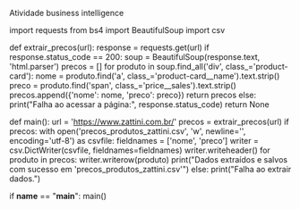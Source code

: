 Atividade business intelligence

import requests
from bs4 import BeautifulSoup
import csv

def extrair_precos(url):
    response = requests.get(url)
    if response.status_code == 200:
        soup = BeautifulSoup(response.text, 'html.parser')
        precos = []
        for produto in soup.find_all('div', class_='product-card'):
            nome = produto.find('a', class_='product-card__name').text.strip()
            preco = produto.find('span', class_='price__sales').text.strip()
            precos.append({'nome': nome, 'preco': preco})
        return precos
    else:
        print("Falha ao acessar a página:", response.status_code)
        return None

def main():
    url = 'https://www.zattini.com.br/'
    precos = extrair_precos(url)
    if precos:
        with open('precos_produtos_zattini.csv', 'w', newline='', encoding='utf-8') as csvfile:
            fieldnames = ['nome', 'preco']
            writer = csv.DictWriter(csvfile, fieldnames=fieldnames)
            writer.writeheader()
            for produto in precos:
                writer.writerow(produto)
        print("Dados extraídos e salvos com sucesso em 'precos_produtos_zattini.csv'")
    else:
        print("Falha ao extrair dados.")

if __name__ == "__main__":
    main()
